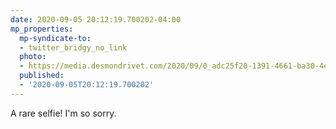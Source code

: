 ```yaml
---
date: 2020-09-05 20:12:19.700202-04:00
mp_properties:
  mp-syndicate-to:
  - twitter_bridgy_no_link
  photo:
  - https://media.desmondrivet.com/2020/09/0_adc25f20-1391-4661-ba30-4e720329c4d5.jpg
  published:
  - '2020-09-05T20:12:19.700202'
---
```


A rare selfie! I'm so sorry.
